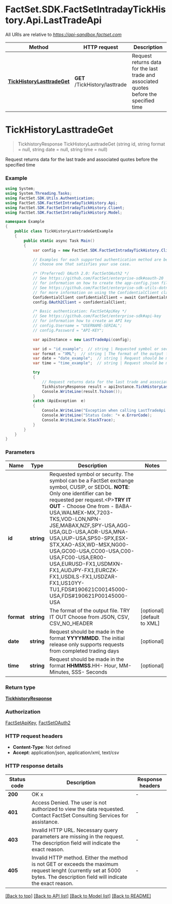 # FactSet.SDK.FactSetIntradayTickHistory.Api.LastTradeApi

All URIs are relative to *https://api-sandbox.factset.com*

Method | HTTP request | Description
------------- | ------------- | -------------
[**TickHistoryLasttradeGet**](LastTradeApi.md#tickhistorylasttradeget) | **GET** /TickHistory/lasttrade | Request returns data for the last trade and associated quotes before the specified time


<a name="tickhistorylasttradeget"></a>
# **TickHistoryLasttradeGet**
> TickhistoryResponse TickHistoryLasttradeGet (string id, string format = null, string date = null, string time = null)

Request returns data for the last trade and associated quotes before the specified time

### Example
```csharp
using System;
using System.Threading.Tasks;
using FactSet.SDK.Utils.Authentication;
using FactSet.SDK.FactSetIntradayTickHistory.Api;
using FactSet.SDK.FactSetIntradayTickHistory.Client;
using FactSet.SDK.FactSetIntradayTickHistory.Model;

namespace Example
{
    public class TickHistoryLasttradeGetExample
    {
        public static async Task Main()
        {
            var config = new FactSet.SDK.FactSetIntradayTickHistory.Client.Configuration();

            // Examples for each supported authentication method are below,
            // choose one that satisfies your use case.

            /* (Preferred) OAuth 2.0: FactSetOAuth2 */
            // See https://github.com/FactSet/enterprise-sdk#oauth-20
            // for information on how to create the app-config.json file
            // See https://github.com/FactSet/enterprise-sdk-utils-dotnet#authentication
            // for more information on using the ConfidentialClient class
            ConfidentialClient confidentialClient = await ConfidentialClient.CreateAsync("/path/to/app-config.json");
            config.OAuth2Client = confidentialClient;

            /* Basic authentication: FactSetApiKey */
            // See https://github.com/FactSet/enterprise-sdk#api-key
            // for information how to create an API key
            // config.Username = "USERNAME-SERIAL";
            // config.Password = "API-KEY";

            var apiInstance = new LastTradeApi(config);

            var id = "id_example";  // string | Requested symbol or security. The symbol can be a FactSet exchange symbol, CUSIP, or SEDOL. **NOTE**: Only one identifier can be requested per request.<P>**TRY IT OUT** - Choose One from - BABA-USA,WALMEX-MX,7203-TKS,VOD-LON,NPN-JSE,MABAX,NZF,SPY-USA,AGG-USA,GLD-USA,AOR-USA,MNA-USA,UUP-USA,SP50-SPX,ESX-STX,XAO-ASX,WD-MSX,NG00-USA,GC00-USA,CC00-USA,C00-USA,FC00-USA,ER00-USA,EURUSD-FX1,USDMXN-FX1,AUDJPY-FX1,EURCZK-FX1,USDILS-FX1,USDZAR-FX1,US10YY-TU1,FDS#190621C00145000-USA,FDS#190621P00145000-USA
            var format = "XML";  // string | The format of the output file. TRY IT OUT Choose from JSON, CSV, CSV_NO_HEADER (optional)  (default to XML)
            var date = "date_example";  // string | Request should be made in the format **YYYYMMDD**. The initial release only supports requests from completed trading days (optional) 
            var time = "time_example";  // string | Request should be made in the format **HHMMSS**.HH- Hour, MM- Minutes, SSS- Seconds (optional) 

            try
            {
                // Request returns data for the last trade and associated quotes before the specified time
                TickhistoryResponse result = apiInstance.TickHistoryLasttradeGet(id, format, date, time);
                Console.WriteLine(result.ToJson());
            }
            catch (ApiException  e)
            {
                Console.WriteLine("Exception when calling LastTradeApi.TickHistoryLasttradeGet: " + e.Message );
                Console.WriteLine("Status Code: "+ e.ErrorCode);
                Console.WriteLine(e.StackTrace);
            }
        }
    }
}
```

### Parameters

Name | Type | Description  | Notes
------------- | ------------- | ------------- | -------------
 **id** | **string**| Requested symbol or security. The symbol can be a FactSet exchange symbol, CUSIP, or SEDOL. **NOTE**: Only one identifier can be requested per request.&lt;P&gt;**TRY IT OUT** - Choose One from - BABA-USA,WALMEX-MX,7203-TKS,VOD-LON,NPN-JSE,MABAX,NZF,SPY-USA,AGG-USA,GLD-USA,AOR-USA,MNA-USA,UUP-USA,SP50-SPX,ESX-STX,XAO-ASX,WD-MSX,NG00-USA,GC00-USA,CC00-USA,C00-USA,FC00-USA,ER00-USA,EURUSD-FX1,USDMXN-FX1,AUDJPY-FX1,EURCZK-FX1,USDILS-FX1,USDZAR-FX1,US10YY-TU1,FDS#190621C00145000-USA,FDS#190621P00145000-USA | 
 **format** | **string**| The format of the output file. TRY IT OUT Choose from JSON, CSV, CSV_NO_HEADER | [optional] [default to XML]
 **date** | **string**| Request should be made in the format **YYYYMMDD**. The initial release only supports requests from completed trading days | [optional] 
 **time** | **string**| Request should be made in the format **HHMMSS**.HH- Hour, MM- Minutes, SSS- Seconds | [optional] 

### Return type
[**TickhistoryResponse**](TickhistoryResponse.md)

### Authorization

[FactSetApiKey](../README.md#FactSetApiKey), [FactSetOAuth2](../README.md#FactSetOAuth2)

### HTTP request headers

 - **Content-Type**: Not defined
 - **Accept**: application/json, application/xml, text/csv


### HTTP response details
| Status code | Description | Response headers |
|-------------|-------------|------------------|
| **200** | OK  x |  -  |
| **401** | Access Denied. The user is not authorized to view the data requested. Contact FactSet Consulting Services for assistance. |  -  |
| **403** | Invalid HTTP URL. Necessary query parameters are missing in the request. The description field will indicate the exact reason. |  -  |
| **405** | Invalid HTTP method. Either the method is not GET or exceeds the maximum request lenght (currently set at 5000 bytes. The description field will indicate the exact reason. |  -  |

[[Back to top]](#) [[Back to API list]](../README.md#documentation-for-api-endpoints) [[Back to Model list]](../README.md#documentation-for-models) [[Back to README]](../README.md)

